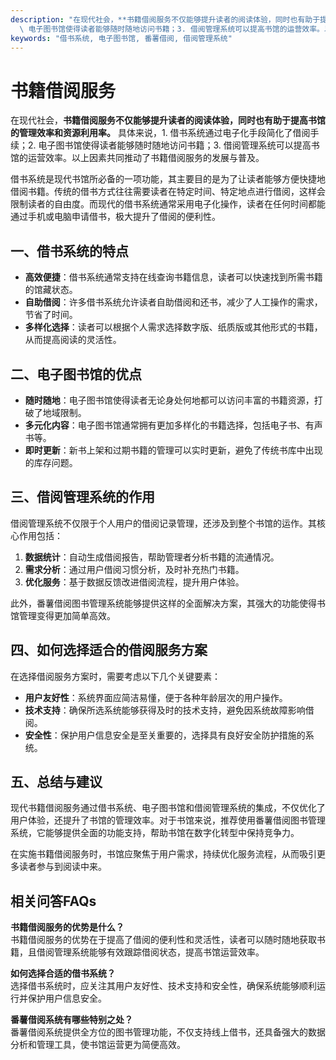 ```yaml
---
description: "在现代社会，**书籍借阅服务不仅能够提升读者的阅读体验，同时也有助于提高书馆的管理效率和资源利用率。** 具体来说，1. 借书系统通过电子化手段简化了借阅手续；2.\
  \ 电子图书馆使得读者能够随时随地访问书籍；3. 借阅管理系统可以提高书馆的运营效率。以上因素共同推动了书籍借阅服务的发展与普及。"
keywords: "借书系统, 电子图书馆, 番薯借阅, 借阅管理系统"
---
```

# 书籍借阅服务

在现代社会，**书籍借阅服务不仅能够提升读者的阅读体验，同时也有助于提高书馆的管理效率和资源利用率。** 具体来说，1. 借书系统通过电子化手段简化了借阅手续；2. 电子图书馆使得读者能够随时随地访问书籍；3. 借阅管理系统可以提高书馆的运营效率。以上因素共同推动了书籍借阅服务的发展与普及。

借书系统是现代书馆所必备的一项功能，其主要目的是为了让读者能够方便快捷地借阅书籍。传统的借书方式往往需要读者在特定时间、特定地点进行借阅，这样会限制读者的自由度。而现代的借书系统通常采用电子化操作，读者在任何时间都能通过手机或电脑申请借书，极大提升了借阅的便利性。

## **一、借书系统的特点**

- **高效便捷**：借书系统通常支持在线查询书籍信息，读者可以快速找到所需书籍的馆藏状态。
- **自助借阅**：许多借书系统允许读者自助借阅和还书，减少了人工操作的需求，节省了时间。
- **多样化选择**：读者可以根据个人需求选择数字版、纸质版或其他形式的书籍，从而提高阅读的灵活性。

## **二、电子图书馆的优点**

- **随时随地**：电子图书馆使得读者无论身处何地都可以访问丰富的书籍资源，打破了地域限制。
- **多元化内容**：电子图书馆通常拥有更加多样化的书籍选择，包括电子书、有声书等。
- **即时更新**：新书上架和过期书籍的管理可以实时更新，避免了传统书库中出现的库存问题。

## **三、借阅管理系统的作用**

借阅管理系统不仅限于个人用户的借阅记录管理，还涉及到整个书馆的运作。其核心作用包括：

1. **数据统计**：自动生成借阅报告，帮助管理者分析书籍的流通情况。
2. **需求分析**：通过用户借阅习惯分析，及时补充热门书籍。
3. **优化服务**：基于数据反馈改进借阅流程，提升用户体验。

此外，番薯借阅图书管理系统能够提供这样的全面解决方案，其强大的功能使得书馆管理变得更加简单高效。

## **四、如何选择适合的借阅服务方案**

在选择借阅服务方案时，需要考虑以下几个关键要素：

- **用户友好性**：系统界面应简洁易懂，便于各种年龄层次的用户操作。
- **技术支持**：确保所选系统能够获得及时的技术支持，避免因系统故障影响借阅。
- **安全性**：保护用户信息安全是至关重要的，选择具有良好安全防护措施的系统。

## **五、总结与建议**

现代书籍借阅服务通过借书系统、电子图书馆和借阅管理系统的集成，不仅优化了用户体验，还提升了书馆的管理效率。对于书馆来说，推荐使用番薯借阅图书管理系统，它能够提供全面的功能支持，帮助书馆在数字化转型中保持竞争力。 

在实施书籍借阅服务时，书馆应聚焦于用户需求，持续优化服务流程，从而吸引更多读者参与到阅读中来。

## **相关问答FAQs**

**书籍借阅服务的优势是什么？**  
书籍借阅服务的优势在于提高了借阅的便利性和灵活性，读者可以随时随地获取书籍，且借阅管理系统能够有效跟踪借阅状态，提高书馆运营效率。

**如何选择合适的借书系统？**  
选择借书系统时，应关注其用户友好性、技术支持和安全性，确保系统能够顺利运行并保护用户信息安全。

**番薯借阅系统有哪些特别之处？**  
番薯借阅系统提供全方位的图书管理功能，不仅支持线上借书，还具备强大的数据分析和管理工具，使书馆运营更为简便高效。
